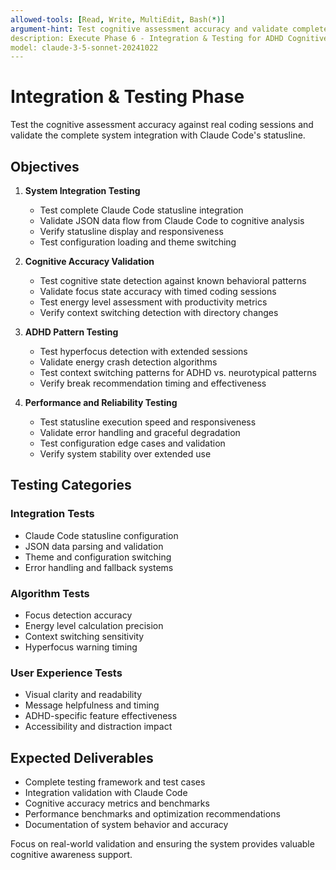 ```yaml
---
allowed-tools: [Read, Write, MultiEdit, Bash(*)]
argument-hint: Test cognitive assessment accuracy and validate complete system integration
description: Execute Phase 6 - Integration & Testing for ADHD Cognitive Statusline
model: claude-3-5-sonnet-20241022
---
```


# Integration & Testing Phase

Test the cognitive assessment accuracy against real coding sessions and validate the complete system integration with Claude Code's statusline.

## Objectives

1. **System Integration Testing**
   - Test complete Claude Code statusline integration
   - Validate JSON data flow from Claude Code to cognitive analysis
   - Verify statusline display and responsiveness
   - Test configuration loading and theme switching

2. **Cognitive Accuracy Validation**
   - Test cognitive state detection against known behavioral patterns
   - Validate focus state accuracy with timed coding sessions
   - Test energy level assessment with productivity metrics
   - Verify context switching detection with directory changes

3. **ADHD Pattern Testing**
   - Test hyperfocus detection with extended sessions
   - Validate energy crash detection algorithms
   - Test context switching patterns for ADHD vs. neurotypical patterns
   - Verify break recommendation timing and effectiveness

4. **Performance and Reliability Testing**
   - Test statusline execution speed and responsiveness
   - Validate error handling and graceful degradation
   - Test configuration edge cases and validation
   - Verify system stability over extended use

## Testing Categories

### Integration Tests
- Claude Code statusline configuration
- JSON data parsing and validation
- Theme and configuration switching
- Error handling and fallback systems

### Algorithm Tests
- Focus detection accuracy
- Energy level calculation precision
- Context switching sensitivity
- Hyperfocus warning timing

### User Experience Tests
- Visual clarity and readability
- Message helpfulness and timing
- ADHD-specific feature effectiveness
- Accessibility and distraction impact

## Expected Deliverables

- Complete testing framework and test cases
- Integration validation with Claude Code
- Cognitive accuracy metrics and benchmarks
- Performance benchmarks and optimization recommendations
- Documentation of system behavior and accuracy

Focus on real-world validation and ensuring the system provides valuable cognitive awareness support.